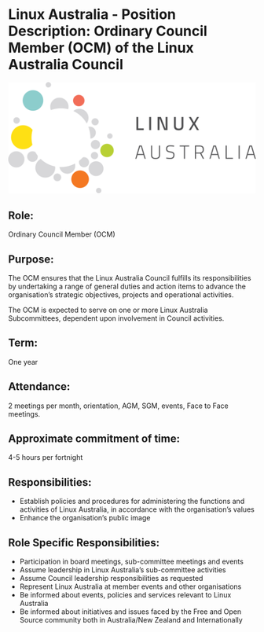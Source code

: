 # Linux Australia - Position Description: Ordinary Council Member (OCM) of the Linux Australia Council

![Linux Australia](images/Linux-Logo-primary.png)

## Role:
Ordinary Council Member (OCM)

## Purpose:
The OCM ensures that the Linux Australia Council fulfills its
responsibilities by undertaking a range of general duties and action items to advance the
organisation’s strategic objectives, projects and operational activities.

The OCM is expected to serve on one or more Linux Australia Subcommittees, dependent upon involvement
in Council activities.

## Term:
One year

## Attendance:
2 meetings per month, orientation, AGM, SGM, events, Face to Face meetings.

## Approximate commitment of time:
4-5 hours per fortnight

## Responsibilities:
* Establish policies and procedures for administering the functions and activities of Linux Australia,
in accordance with the organisation’s values
* Enhance the organisation’s public image

## Role Specific Responsibilities:
* Participation in board meetings, sub-committee meetings and events
* Assume leadership in Linux Australia’s sub-committee activities
* Assume Council leadership responsibilities as requested
* Represent Linux Australia at member events and other organisations
* Be informed about events, policies and services relevant to Linux Australia
* Be informed about initiatives and issues faced by the Free and Open Source community both in
Australia/New Zealand and Internationally
